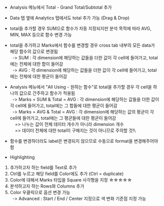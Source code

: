 - Analysis 메뉴에서 Total - Grand Total/Subtotal 추가
- Data 탭 옆에 Analytics 탭에서도 total 추가 가능 (Drag & Drop)
- total을 추가할 경우 SUM으로 함수가 자동 지정되지만 분석 목적에 따라 AVG, MIN, MAX 등으로 함수 변경 가능
- total을 추가하고 Marks에서 함수를 변경할 경우 cross tab 내부의 모든 data가 해당 함수의 값으로 변경됨\
&nbsp;&nbsp;-> SUM : 각 dimension에 해당하는 값들을 더한 값이 각 cell에 들어가고, total에는 전체에 대한 합이 들어감\
&nbsp;&nbsp;-> AVG : 각 dimension에 해당하는 값들을 더한 값이 각 cell에 들어가고, total에는 전체에 대한 평균이 들어감
- Analysis 메뉴에서 "All Using - 원하는 함수"로 total을 추가할 경우 각 cell을 하나의 값으로 간주하고 함수가 적용됨\
&nbsp;&nbsp;-> Marks = SUM & Total = AVG : 각 dimension에 해당하는 값들을 더한 값이 각 cell에 들어가고, total에는 그 합들에 대한 평균이 들어감\
&nbsp;&nbsp;-> Marks = AVG & Total = AVG : 각 dimension에 해당하는 값의 평균이 각 cell에 들어가고, total에는 그 평균들에 대한 평균이 들어감\
&nbsp;&nbsp;&nbsp;&nbsp;=> 나누는 값이 전체 데이터 개수가 아니라 dimension 개수\
&nbsp;&nbsp;&nbsp;&nbsp;=> 데이터 전체에 대한 total이 구해지는 것이 아니므로 주의할 것!\
- 함수를 변경하더라도 label은 변경되지 않으므로 수동으로 format을 변경해주어야 함

- Highlighting
1. 추가하고자 하는 field를 Text로 추가
2. Ctrl를 누르고 해당 field를 Color에도 추가 (Ctrl = duplicate)
3. Color에 대해서 Marks 타입을 Square 사각형을 지정 ☆☆☆☆☆
4. 분석하고자 하는 Rows와 Columns 추가
5. Color 우클릭으로 옵션 변경 가능\
&nbsp;&nbsp;-> Advanced : Start / End / Center 지정으로 색 변화 기준점 지정 가능
